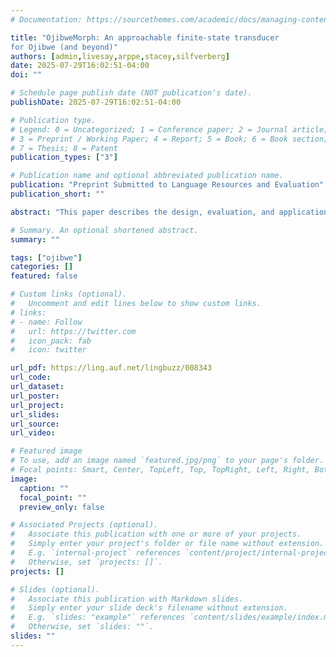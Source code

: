```yaml
---
# Documentation: https://sourcethemes.com/academic/docs/managing-content/

title: "OjibweMorph: An approachable finite-state transducer
for Ojibwe (and beyond)"
authors: [admin,livesay,arppe,stacey,silfverberg]
date: 2025-07-29T16:02:51-04:00
doi: ""

# Schedule page publish date (NOT publication's date).
publishDate: 2025-07-29T16:02:51-04:00

# Publication type.
# Legend: 0 = Uncategorized; 1 = Conference paper; 2 = Journal article;
# 3 = Preprint / Working Paper; 4 = Report; 5 = Book; 6 = Book section;
# 7 = Thesis; 8 = Patent
publication_types: ["3"]

# Publication name and optional abbreviated publication name.
publication: "Preprint Submitted to Language Resources and Evaluation"
publication_short: ""

abstract: "This paper describes the design, evaluation, and application of OjibweMorph, a finite-state transducer (FST) for generating and analyzing words in the Central Algonquian language Ojibwe.We created a language-general modular system for creating FSTs from human and machine-readable spreadsheets, where sets of inflectional and derivational morphology can be defined, combined with a lexical database, and automatically compiled into an FST.We show how this system is applied to generate and analyze the complex nominal and verbal morphology in Ojibwe, with an eye towards how our framework and toolkit can be used to create FSTs for other morphologically complex languages. We evaluate the Ojibwe version of the system by checking the model’s performance against a set of inflectional forms and example sentences from the Ojibwe People’s Dictionary, and describe the application of the FST to create a linguistically analyzed corpus, an automatic verb conjugation tool for education, a spell-checker, and intelligent dictionary search."

# Summary. An optional shortened abstract.
summary: ""

tags: ["ojibwe"]
categories: []
featured: false

# Custom links (optional).
#   Uncomment and edit lines below to show custom links.
# links:
# - name: Follow
#   url: https://twitter.com
#   icon_pack: fab
#   icon: twitter

url_pdf: https://ling.auf.net/lingbuzz/008343
url_code: 
url_dataset:
url_poster:
url_project:
url_slides:
url_source:
url_video:

# Featured image
# To use, add an image named `featured.jpg/png` to your page's folder. 
# Focal points: Smart, Center, TopLeft, Top, TopRight, Left, Right, BottomLeft, Bottom, BottomRight.
image:
  caption: ""
  focal_point: ""
  preview_only: false

# Associated Projects (optional).
#   Associate this publication with one or more of your projects.
#   Simply enter your project's folder or file name without extension.
#   E.g. `internal-project` references `content/project/internal-project/index.md`.
#   Otherwise, set `projects: []`.
projects: []

# Slides (optional).
#   Associate this publication with Markdown slides.
#   Simply enter your slide deck's filename without extension.
#   E.g. `slides: "example"` references `content/slides/example/index.md`.
#   Otherwise, set `slides: ""`.
slides: ""
---
```

